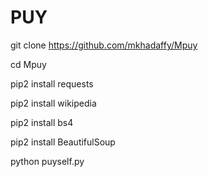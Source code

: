 # PUY

git clone https://github.com/mkhadaffy/Mpuy

cd Mpuy

pip2 install requests

pip2 install wikipedia

pip2 install bs4

pip2 install BeautifulSoup

python puyself.py

